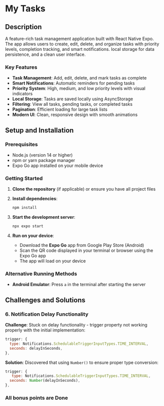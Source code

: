 # My Tasks

## Description

A feature-rich task management application built with React Native Expo. The app allows users to create, edit, delete, and organize tasks with priority levels, completion tracking, and smart notifications. local storage for data persistence, and a clean user interface.

### Key Features

- **Task Management**: Add, edit, delete, and mark tasks as complete
- **Smart Notifications**: Automatic reminders for pending tasks
- **Priority System**: High, medium, and low priority levels with visual indicators
- **Local Storage**: Tasks are saved locally using AsyncStorage
- **Filtering**: View all tasks, pending tasks, or completed tasks
- **Pagination**: Efficient loading for large task lists
- **Modern UI**: Clean, responsive design with smooth animations

## Setup and Installation

### Prerequisites

- Node.js (version 14 or higher)
- npm or yarn package manager
- Expo Go app installed on your mobile device

### Getting Started

1. **Clone the repository** (if applicable) or ensure you have all project files

2. **Install dependencies**:

   ```bash
   npm install
   ```

3. **Start the development server**:

   ```bash
   npx expo start
   ```

4. **Run on your device**:
   - Download the **Expo Go** app from Google Play Store (Android)
   - Scan the QR code displayed in your terminal or browser using the Expo Go app
   - The app will load on your device

### Alternative Running Methods

- **Android Emulator**: Press `a` in the terminal after starting the server

## Challenges and Solutions

### 6. **Notification Delay Functionality**

**Challenge**: Stuck on delay functionality - trigger property not working properly with the initial implementation:

```javascript
trigger: {
  type: Notifications.SchedulableTriggerInputTypes.TIME_INTERVAL,
  seconds: delayInSeconds,
},
```

**Solution**: Discovered that using `Number()` to ensure proper type conversion:

```javascript
trigger: {
   type: Notifications.SchedulableTriggerInputTypes.TIME_INTERVAL,
  seconds: Number(delayInSeconds),
},
```

### All bonus points are Done
